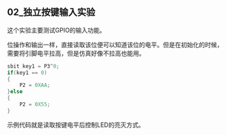 ## 02_独立按键输入实验

这个实验主要测试GPIO的输入功能。

位操作和输出一样，直接读取该位便可以知道该位的电平。但是在初始化的时候，需要将引脚电平拉高，但是仿真好像不拉高也能用。

```c
sbit key1 = P3^0;
if(key1 == 0)
{
    P2 = 0XAA;
}else
{
    P2 = 0X55;
}
```

示例代码就是读取按键电平后控制LED的亮灭方式。